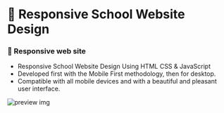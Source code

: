 # 🏫 Responsive School Website Design
### 🍎 Responsive web site

- Responsive School Website Design Using HTML CSS & JavaScript
- Developed first with the Mobile First methodology, then for desktop.
- Compatible with all mobile devices and with a beautiful and pleasant user interface.

![preview img](![image](https://user-images.githubusercontent.com/118749179/221351512-6b81436f-24cf-45d4-9b34-380dd61d3af5.png))
